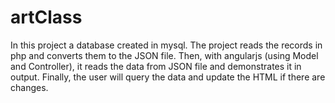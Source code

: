 # artClass
In this project a database created in mysql. The project reads the records in php and converts them to the JSON file. Then, with angularjs (using Model and Controller), it reads the data from JSON file and demonstrates it in output. Finally, the user will query the data and update the HTML if there are changes.
